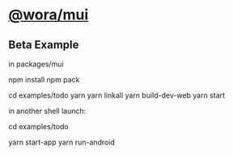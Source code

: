 # [@wora/mui](https://github.com/morrys/wora)


## Beta Example 

in packages/mui

npm install
npm pack

cd examples/todo
yarn
yarn linkall
yarn build-dev-web
yarn start


in another shell launch:

cd examples/todo

yarn start-app
yarn run-android

